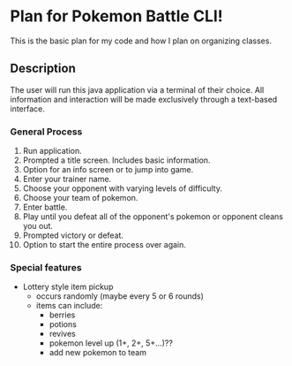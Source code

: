 # Plan for Pokemon Battle CLI!
This is the basic plan for my code and how I plan on organizing classes.

## Description
The user will run this java application via a terminal of their choice. All information and interaction will be made exclusively through a text-based interface.

### General Process
1. Run application.
2. Prompted a title screen. Includes basic information.
3. Option for an info screen or to jump into game.
4. Enter your trainer name.
5. Choose your opponent with varying levels of difficulty.
6. Choose your team of pokemon.
7. Enter battle.
8. Play until you defeat all of the opponent's pokemon or opponent cleans you out.
9. Prompted victory or defeat.
10. Option to start the entire process over again.

### Special features
- Lottery style item pickup
    - occurs randomly (maybe every 5 or 6 rounds)
    - items can include:
        - berries
        - potions
        - revives
        - pokemon level up (1+, 2+, 5+...)??
        - add new pokemon to team
